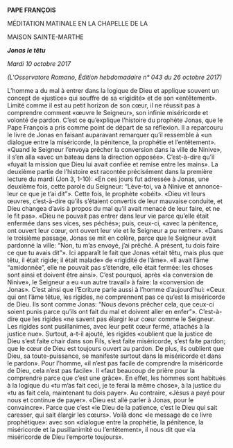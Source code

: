 **PAPE FRANÇOIS**

MÉDITATION MATINALE EN LA CHAPELLE DE LA

MAISON SAINTE-MARTHE

***Jonas le têtu***

*Mardi 10 octobre 2017*

*(L'Osservatore Romano, Édition hebdomadaire n° 043 du 26 octobre 2017)*

L’homme a du mal à entrer dans la logique de Dieu et applique souvent un concept de «justice» qui souffre de sa «rigidité» et de son «entêtement». Limité comme il est au petit horizon de son cœur, il ne réussit pas à comprendre comment «œuvre le Seigneur», son infinie miséricorde et volonté de pardon. C’est ce qu’explique l’histoire du prophète Jonas, que le Pape François a pris comme point de départ de sa réflexion. Il a reparcouru le livre de Jonas en faisant auparavant remarquer qu’il ressemble à «un dialogue entre la miséricorde, la pénitence, la prophétie et l’entêtement». «Quand le Seigneur l’envoya prêcher la conversion dans la ville de Ninive», il s’en alla «avec un bateau dans la direction opposée». C’est-à-dire qu’il «fuyait la mission que Dieu lui avait confiée et remise entre les mains». La deuxième partie de l’histoire est racontée précisément dans la première lecture du mardi (Jon 3, 1-10): «En ces jours fut adressée à Jonas, une deuxième fois, cette parole du Seigneur: “Lève-toi, va à Ninive et annonce-leur ce que je t’ai dit”». Cette fois, le prophète «obéit». «Dieu vit leurs œuvres, c’est-à-dire qu’ils s’étaient convertis de leur mauvaise conduite, et Dieu changea d’avis à propos du mal qu’il avait menacé de leur faire, et ne le fit pas». «Dieu ne pouvait pas entrer dans leur vie parce qu’elle était enfermée dans ses vices, ses péchés»; puis, ceux-ci, «avec la pénitence, ont ouvert leur cœur, ont ouvert leur vie et le Seigneur a pu rentrer». «Dans le troisième passage, Jonas se mit en colère, parce que le Seigneur avait pardonné la ville: “Non, tu m’as envoyé, j’ai prêché. A présent, tu dois faire ce que tu avais dit”». Ici apparaît le fait que Jonas «était têtu, mais plus que têtu, il était rigide; il était malade» de «rigidité de l’âme». «Il avait l’âme “amidonnée”, elle ne pouvait pas s’étendre, elle était fermée: les choses sont ainsi et doivent être ainsi». C’est pourquoi, après «la conversion de Ninive», le Seigneur a eu «un autre travail» à faire: la «conversion de Jonas». C’est ainsi que l’Ecriture parle aussi à l’homme d’aujourd’hui: «Ceux qui ont l’âme têtue, les rigides, ne comprennent pas ce qu’est la miséricorde de Dieu. Ils sont comme Jonas: “Nous devons prêcher cela, que ceux-ci soient punis parce qu’ils ont fait du mal et doivent aller en enfer”». C’est-à-dire que les rigides «ne savent pas élargir leur cœur comme le Seigneur. Les rigides sont pusillanimes, avec leur petit cœur fermé, attachés à la justice nue». Surtout, a-t-il ajouté, les rigides «oublient que la justice de Dieu s’est faite chair dans son Fils, s’est faite miséricorde, s’est faite pardon; que le cœur de Dieu est toujours ouvert au pardon. De plus, ils oublient que Dieu, sa toute-puissance, se manifeste surtout dans la miséricorde et dans le pardon». Pour l’homme, «il n’est pas facile de comprendre la miséricorde de Dieu, cela n’est pas facile». Il «faut beaucoup de prière pour la comprendre parce que c’est une grâce». En effet, les hommes sont habitués à la logique du «tu m’as fait ceci, je te ferai la même chose», à la justice du «tu as fait cela, maintenant tu dois payer». Au contraire, «Jésus a payé pour nous et continue de payer». «Dieu est allé parler à Jonas, pour le convaincre». Parce que c’est «le Dieu de la patience, c’est le Dieu qui sait caresser, qui sait élargir les cœurs». Voilà donc «le message de ce livre prophétique»: avec son «dialogue entre la prophétie, la pénitence, la miséricorde et la pusillanimité ou l’entêtement», il nous dit que «la miséricorde de Dieu l’emporte toujours».